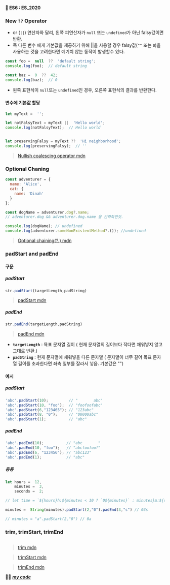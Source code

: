 #### 🎯 ES6 : ES_2020
### New  `??` Operator
- or (`||`) 연산자와 달리, 왼쪽 피연산자가 `null` 또는 `undefined`가 아닌 falsy값이면 반환. 
- 즉 다른 변수 에게 기본값을 제공하기 위해 ||을 사용할 경우 falsy값(`""` 또는 `0`)을 사용하는 것을 고려한다면 예기치 않는 동작이 발생할수 있다.
```js
const foo =  null  ??  'default string';
console.log(foo);  // default string

const baz =  0  ??  42;
console.log(baz);  // 0
```
- 왼쪽 표현식이 `null`또는 `undefined`인 경우, 오른쪽 표현식의 결과를 반환한다.
#### 변수에 기본값 할당
```js
let myText =  '';

let notFalsyText = myText ||  'Hello world';
console.log(notFalsyText);  // Hello world


let preservingFalsy = myText ??  'Hi neighborhood';
console.log(preservingFalsy);  // ''
```



> [Nullish coalescing operator mdn](https://developer.mozilla.org/ko/docs/Web/JavaScript/Reference/Operators/Nullish_coalescing_operator)
### Optional Chaning
```js
const adventurer = {
  name: 'Alice',
  cat: {
    name: 'Dinah'
  }
};

const dogName = adventurer.dog?.name;
// adventurer.dog && adventurer.dog.name 을 간략화한것.

console.log(dogName); // undefined
console.log(adventurer.someNonExistentMethod?.()); //undefined
```
> [Optional chaining(?.) mdn](https://developer.mozilla.org/en-US/docs/Web/JavaScript/Reference/Operators/Optional_chaining)
### padStart and padEnd
#### 구문
##### padStart 
```js
str.padStart(targetLength,padString)
```
> [padStart mdn](https://developer.mozilla.org/ko/docs/Web/JavaScript/Reference/Global_Objects/String/padStart)
##### padEnd
```js
str.padEnd(targetLength,padString)
```


 >  [padEnd mdn](https://developer.mozilla.org/ko/docs/Web/JavaScript/Reference/Global_Objects/String/padEnd)
- **`targetLength`**  : 묙표 문자열 길이
	 ( 현재 문자열의 길이보다 작다면 채워넣지 않고 그대로 반환.)
 - **`padString`** : 현재 문자열에 채워넣을 다른 문자열
	( 문자열이 너무 길어 목표 문자열 길이를 초과한다면 좌측 일부를 잘라서 넣음. 기본값은  "")
#### 예시
##### padStart
```js
'abc'.padStart(10);         // "       abc"
'abc'.padStart(10, "foo");  // "foofoofabc"
'abc'.padStart(6,"123465"); // "123abc"
'abc'.padStart(8, "0");     // "00000abc"
'abc'.padStart(1);          // "abc"
```
##### padEnd
```js
'abc'.padEnd(10);          // "abc       "
'abc'.padEnd(10, "foo");   // "abcfoofoof"
'abc'.padEnd(6, "123456"); // "abc123"
'abc'.padEnd(1);           // "abc"
```
##### 응용
```js
let hours =  12,
	minutes =  3,
	seconds =  2;

// let time = `${hours}h:${minutes < 10 ? `0${minutes}` : minutes}m:${seconds}s`

minutes =  String(minutes).padStart(2,"0").padEnd(3,"s") // 03s

// minutes = "a".padStart(2,"0") // 0a
```
### trim, trimStart, trimEnd
```js
```
>[trim mdn](https://developer.mozilla.org/ko/docs/Web/JavaScript/Reference/Global_Objects/String/Trim)

>[trimStart mdn](https://developer.mozilla.org/en-US/docs/Web/JavaScript/Reference/Global_Objects/String/trimStart)

>[trimEnd mdn](https://developer.mozilla.org/en-US/docs/Web/JavaScript/Reference/Global_Objects/String/trimEnd)

👍🏿 [***my code***](https://github.com/gay0ung/JS_study/blob/master/ES6/13_ES_2020.html)



